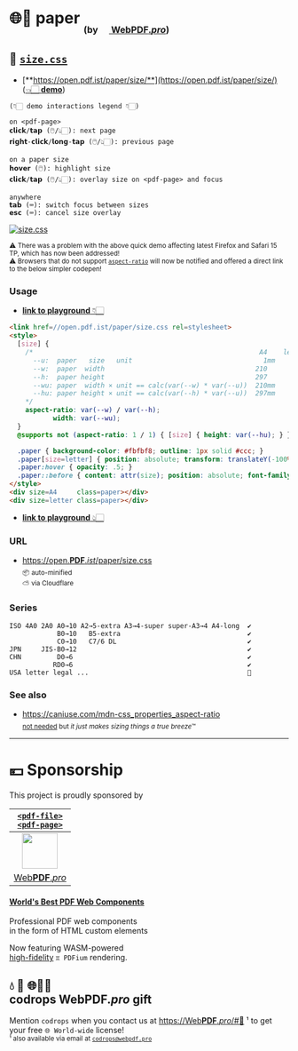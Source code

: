 # 🌐📄 paper <sub><sub><sub>(by [<img src="https://webpdf.pro/.svg" width="16"> Web**PDF**.*pro*](https://WebPDF.pro))</sub></sub></sub>

## 📏 [`size.css`](//open.pdf.ist/paper/size/)

* [**https://open.pdf.ist/paper/size/**](https://open.pdf.ist/paper/size/) ([👈🏻 **demo**](https://open.pdf.ist/paper/size/))

```
(👇🏻 demo interactions legend 👇🏻)

on <pdf-page>
𝗰𝗹𝗶𝗰𝗸/𝘁𝗮𝗽 (🖱️/👆🏻): next page
𝗿𝗶𝗴𝗵𝘁-𝗰𝗹𝗶𝗰𝗸/𝗹𝗼𝗻𝗴-𝘁𝗮𝗽 (🖱️/👆🏻): previous page

on a paper size
𝗵𝗼𝘃𝗲𝗿 (🖱️): highlight size
𝗰𝗹𝗶𝗰𝗸/𝘁𝗮𝗽 (🖱️/👆🏻): overlay size on <pdf-page> and focus

anywhere
𝘁𝗮𝗯 (⌨️): switch focus between sizes
𝗲𝘀𝗰 (⌨️): cancel size overlay
```

[![size.css](https://user-images.githubusercontent.com/27027/133064911-97187ace-5662-422a-a07e-79e15a7455b0.png)](//open.pdf.ist/paper/size/)

<sup>⚠️ There was a problem with the above quick demo affecting latest Firefox and Safari 15 TP, which has now been addressed!</sup><br>
<sup>⚠️ Browsers that do not support [`aspect-ratio`](https://caniuse.com/mdn-css_properties_aspect-ratio) will now be notified and offered a direct link to the below simpler codepen!</sup>


### Usage

* [**link to playground** 👇🏻](//paper.sy.ht/?)

```HTML
<link href=//open.pdf.ist/paper/size.css rel=stylesheet>
<style>
  [size] {
    /*                                                         A4    letter
      --u:  paper   size   unit                                 1mm       1in
      --w:  paper  width                                      210         8.5
      --h:  paper height                                      297        11
      --wu: paper  width × unit == calc(var(--w) * var(--u))  210mm       8.5in
      --hu: paper height × unit == calc(var(--h) * var(--u))  297mm      11in
    */
    aspect-ratio: var(--w) / var(--h);
           width: var(--wu);
  }
  @supports not (aspect-ratio: 1 / 1) { [size] { height: var(--hu); } }  

  .paper { background-color: #fbfbf8; outline: 1px solid #ccc; }
  .paper[size=letter] { position: absolute; transform: translateY(-100%); }
  .paper:hover { opacity: .5; }
  .paper::before { content: attr(size); position: absolute; font-family: system-ui; }
</style>
<div size=A4     class=paper></div>
<div size=letter class=paper></div>
```

* [**link to playground** 👆🏻](//paper.sy.ht/?)


### URL

* [https://<u>open</u>.**PDF**.*ist*/paper/size.css](https://open.pdf.ist/paper/size.css)<br><sub>📦 auto-minified<br>⛅ via Cloudflare</sub>


### Series

```
ISO 4A0 2A0 A0→10 A2→5-extra A3→4-super super-A3→4 A4-long  ✔️
            B0→10   B5-extra                                ✔️
            C0→10   C7/6 DL                                 ✔️
JPN     JIS-B0→12                                           ✔️
CHN         D0→6                                            ✔️
           RD0→6                                            ✔️
USA letter legal ...                                        🚧
```

### See also

* https://caniuse.com/mdn-css_properties_aspect-ratio<br><sub>[not needed](#usage) but *it just makes sizing things a true breeze*™</sub>


---

# 💴 Sponsorship

This project is proudly sponsored by

| [`<pdf-file>`<br>`<pdf-page>`](//WebPDF.pro) |
| :-: |
| [<img src="https://webpdf.pro/.svg" width="64">](//WebPDF.pro) |
| [Web**PDF**.*pro*](//WebPDF.pro) |

#### [World's Best PDF Web Components](https://WebPDF.pro)

Professional PDF web components<br>
in the form of HTML custom elements

Now featuring WASM-powered<br>
[high-fidelity](https://github.com/pdf-ist/WebPDF/discussions) `♊ PDFium` rendering.

## 💧 🚚 🌐📄🎁<br>codrops WebPDF.*pro* gift

Mention `codrops` when you contact us at [https://Web**PDF**.*pro*/#💬](https://WebPDF.pro/#💬) ¹ to get your free `🌐 World-wide` license!<br>
<sub>¹ also available via email at [`codrops@webpdf.pro`](mailto:codrops@webpdf.pro)</sub>
